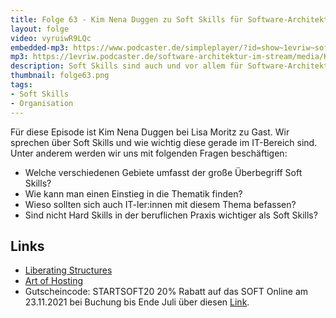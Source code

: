 ```yaml
---
title: Folge 63 - Kim Nena Duggen zu Soft Skills für Software-Architekt:innen
layout: folge
video: vyruiwR9LQc
embedded-mp3: https://www.podcaster.de/simpleplayer/?id=show~1evriw~software-architektur-im-stream~pod-53328db2c5ddd73f222713adb4&v=1624257629
mp3: https://1evriw.podcaster.de/software-architektur-im-stream/media/KimNenaDuggenSoftSkills.mp3
description: Soft Skills sind auch und vor allem für Software-Architekt:innen relevant.
thumbnail: folge63.png
tags:
- Soft Skills
- Organisation
---
```


Für diese Episode ist Kim Nena Duggen bei Lisa Moritz zu Gast. Wir
sprechen über Soft Skills und wie wichtig diese gerade im IT-Bereich
sind. Unter anderem werden wir uns mit folgenden Fragen beschäftigen:
- Welche verschiedenen Gebiete umfasst der große Überbegriff Soft
  Skills?
- Wie kann man einen Einstieg in die Thematik finden?
- Wieso sollten sich auch IT-ler:innen mit diesem Thema befassen?
- Sind nicht Hard Skills in der beruflichen Praxis wichtiger als Soft
  Skills?


## Links

- [Liberating Structures](https://liberatingstructures.de/liberating-structures-menue/)
- [Art of Hosting](https://www.artofhosting.org/de/)
- Gutscheincode: STARTSOFT20 20% Rabatt auf das SOFT Online am
23.11.2021 bei Buchung bis Ende Juli über diesen
[Link](https://www.socreatory.com/trainings/soft).
